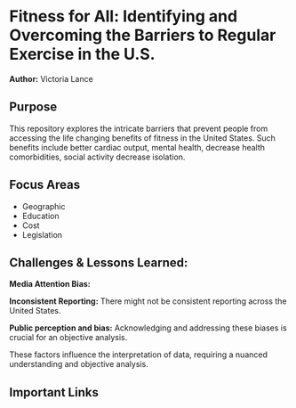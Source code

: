 # Fitness for All: Identifying and Overcoming the Barriers to Regular Exercise in the U.S.

**Author:** Victoria Lance

## Purpose
This repository explores the intricate barriers that prevent people from accessing the life changing benefits of fitness in the United States. Such benefits include better cardiac output, mental health, decrease health comorbidities, social activity decrease isolation.


## Focus Areas
- Geographic
- Education
- Cost
- Legislation


## Challenges & Lessons Learned:
**Media Attention Bias:** 

**Inconsistent Reporting:** There might not be consistent reporting across the United States.

**Public perception and bias:**  Acknowledging and addressing these biases is crucial for an objective analysis.

These factors influence the interpretation of data, requiring a nuanced understanding and objective analysis.


## Important Links
